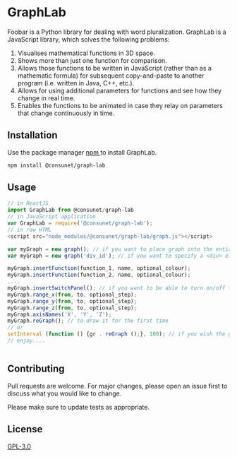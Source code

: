 # GraphLab

Foobar is a Python library for dealing with word pluralization.
GraphLab is a JavaScript library, which solves the following problems:
1. Visualises mathematical functions in 3D space.
2. Shows more than just one function for comparison.
3. Allows those functions to be written in JavaScript (rather than as a mathematic formula) for subsequent copy-and-paste to another program (i.e. written in Java, C++, etc.).
4. Allows for using additional parameters for functions and see how they change in real time.
5. Enables the functions to be animated in case they relay on parameters that change continuously in time.

## Installation

Use the package manager [npm ](https://www.npmjs.com/) to install GraphLab.

```bash
npm install @consunet/graph-lab
```

## Usage

```javascript
// in ReactJS
import GraphLab from @consunet/graph-lab
// in JavaScript application
var GraphLab = require('@consunet/graph-lab');
// in raw HTML
<script src="node_modules/@consunet/graph-lab/graph.js"></script>

var myGraph = new graph(); // if you want to place graph into the entire <body>
var myGraph = new graph('div_id'); // if you want to specify a <div> element, where the graph is inserted.

myGraph.insertFunction(function_1, name, optional_colour);
myGraph.insertFunction(function_2, name, optional_colour);
....
myGraph.insertSwitchPanel(); // if you want to be able to turn on/off functions
myGraph.range_x(from, to, optional_step);
myGraph.range_y(from, to, optional_step);
myGraph.range_z(from, to, optional_step);
myGraph.axisNames('X', 'Y', 'Z');
myGraph.reGraph(); // to draw it for the first time
// or
setInterval (function () {gr . reGraph ();}, 100); // if you wish the graph to be animated every 100 milliseconds
// enjoy....



```

## Contributing
Pull requests are welcome. For major changes, please open an issue first to discuss what you would like to change.

Please make sure to update tests as appropriate.

## License
[GPL-3.0](https://choosealicense.com/licenses/gpl-3.0/)
